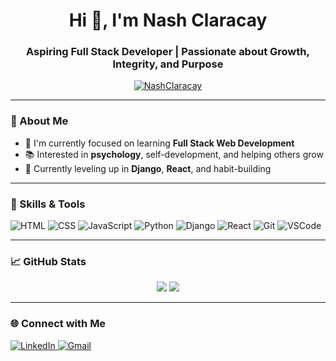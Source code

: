 <h1 align="center">Hi 👋, I'm Nash Claracay</h1>
<h3 align="center">Aspiring Full Stack Developer | Passionate about Growth, Integrity, and Purpose</h3>

<p align="center">
  <a href="https://github.com/NashClaracay"><img src="https://komarev.com/ghpvc/?username=NashClaracay&label=Profile%20views&color=0e75b6&style=flat" alt="NashClaracay" /></a>
</p>

---

### 🌱 About Me

- 🎯 I'm currently focused on learning **Full Stack Web Development**
- 📚 Interested in **psychology**, self-development, and helping others grow
- 🧠 Currently leveling up in **Django**, **React**, and habit-building

---

### 🚀 Skills & Tools

![HTML](https://img.shields.io/badge/-HTML5-E34F26?logo=html5&logoColor=white)
![CSS](https://img.shields.io/badge/-CSS3-1572B6?logo=css3&logoColor=white)
![JavaScript](https://img.shields.io/badge/-JavaScript-F7DF1E?logo=javascript&logoColor=black)
![Python](https://img.shields.io/badge/-Python-3776AB?logo=python&logoColor=white)
![Django](https://img.shields.io/badge/-Django-092E20?logo=django&logoColor=white)
![React](https://img.shields.io/badge/-React-61DAFB?logo=react&logoColor=black)
![Git](https://img.shields.io/badge/-Git-F05032?logo=git&logoColor=white)
![VSCode](https://img.shields.io/badge/-VSCode-007ACC?logo=visual-studio-code&logoColor=white)

---

### 📈 GitHub Stats

<p align="center">
  <img src="https://github-readme-stats.vercel.app/api?username=nashiiee&show_icons=true&theme=tokyonight" />
  <img src="https://github-readme-streak-stats.herokuapp.com/?user=nashiiee&theme=tokyonight" />
</p>

---

### 🌐 Connect with Me

<p>
  <a href="https://www.linkedin.com/in/nash-claracay/" target="_blank">
    <img alt="LinkedIn" src="https://img.shields.io/badge/LinkedIn-0A66C2?logo=linkedin&logoColor=white" />
  </a>
  <a href="nashclaracay28@gmail.com" target="_blank">
    <img alt="Gmail" src="https://img.shields.io/badge/Gmail-D14836?logo=gmail&logoColor=white" />
  </a>
</p>
